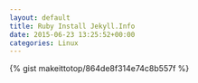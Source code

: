 ```yaml
---
layout: default                                                                                                              
title: Ruby Install Jekyll.Info                                                                                                                       
date: 2015-06-23 13:25:52+00:00                                                                                                                        
categories: Linux                                                                                                                
---                                                                                                                              
```


{% gist makeittotop/864de8f314e74c8b557f %}                                                                                                           

